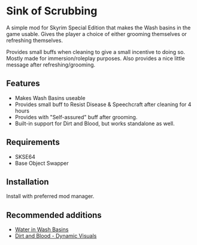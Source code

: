 # Sink of Scrubbing

A simple mod for Skyrim Special Edition that makes the Wash basins in the game usable. Gives the player a choice of either grooming themselves or refreshing themselves. 

Provides small buffs when cleaning to give a small incentive to doing so. Mostly made for immersion/roleplay purposes. Also provides a nice little message after refreshing/grooming.

## Features

- Makes Wash Basins useable
- Provides small buff to Resist Disease & Speechcraft after cleaning for 4 hours
- Provides with "Self-assured" buff after grooming.
- Built-in support for Dirt and Blood, but works standalone as well.

## Requirements

- SKSE64
- Base Object Swapper

## Installation

Install with preferred mod manager.

## Recommended additions

- [Water in Wash Basins](https://www.nexusmods.com/skyrimspecialedition/mods/59333)
- [Dirt and Blood - Dynamic Visuals](https://www.nexusmods.com/skyrimspecialedition/mods/38886)